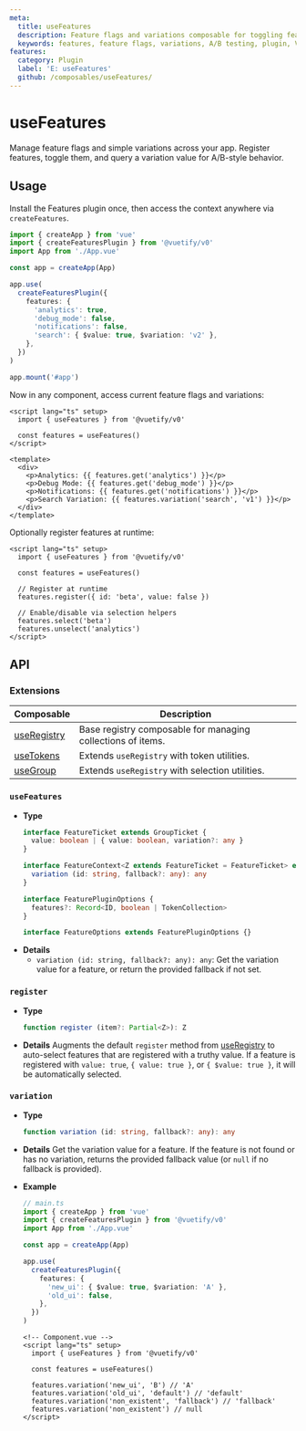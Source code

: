 ```yaml
---
meta:
  title: useFeatures
  description: Feature flags and variations composable for toggling features on/off and reading per-feature variations.
  keywords: features, feature flags, variations, A/B testing, plugin, Vue, composable
features:
  category: Plugin
  label: 'E: useFeatures'
  github: /composables/useFeatures/
---
```


# useFeatures

Manage feature flags and simple variations across your app. Register features, toggle them, and query a variation value for A/B-style behavior.

<DocsPageFeatures :frontmatter />

## Usage

Install the Features plugin once, then access the context anywhere via `createFeatures`.

```ts
import { createApp } from 'vue'
import { createFeaturesPlugin } from '@vuetify/v0'
import App from './App.vue'

const app = createApp(App)

app.use(
  createFeaturesPlugin({
    features: {
      'analytics': true,
      'debug_mode': false,
      'notifications': false,
      'search': { $value: true, $variation: 'v2' },
    },
  })
)

app.mount('#app')
```

Now in any component, access current feature flags and variations:

```vue
<script lang="ts" setup>
  import { useFeatures } from '@vuetify/v0'

  const features = useFeatures()
</script>

<template>
  <div>
    <p>Analytics: {{ features.get('analytics') }}</p>
    <p>Debug Mode: {{ features.get('debug_mode') }}</p>
    <p>Notifications: {{ features.get('notifications') }}</p>
    <p>Search Variation: {{ features.variation('search', 'v1') }}</p>
  </div>
</template>
```

Optionally register features at runtime:

```vue
<script lang="ts" setup>
  import { useFeatures } from '@vuetify/v0'

  const features = useFeatures()

  // Register at runtime
  features.register({ id: 'beta', value: false })

  // Enable/disable via selection helpers
  features.select('beta')
  features.unselect('analytics')
</script>
```

## API

### Extensions

| Composable | Description |
|---|---|
| [useRegistry](/composables/registration/use-registry/) | Base registry composable for managing collections of items. |
| [useTokens](/composables/tokens/use-tokens/) | Extends `useRegistry` with token utilities. |
| [useGroup](/composables/selection/use-group/) | Extends `useRegistry` with selection utilities. |

### `useFeatures`

* **Type**
  ```ts
  interface FeatureTicket extends GroupTicket {
    value: boolean | { value: boolean, variation?: any }
  }

  interface FeatureContext<Z extends FeatureTicket = FeatureTicket> extends GroupContext<Z> {
    variation (id: string, fallback?: any): any
  }

  interface FeaturePluginOptions {
    features?: Record<ID, boolean | TokenCollection>
  }

  interface FeatureOptions extends FeaturePluginOptions {}
  ```
* **Details**
  - `variation (id: string, fallback?: any): any`: Get the variation value for a feature, or return the provided fallback if not set.

### `register`

 - **Type**
   ```ts
   function register (item?: Partial<Z>): Z
   ```

- **Details**
  Augments the default `register` method from [useRegistry](/composables/registration/use-registry) to auto-select features that are registered with a truthy value. If a feature is registered with `value: true`, `{ value: true }`, or `{ $value: true }`, it will be automatically selected.

### `variation`

 - **Type**
   ```ts
   function variation (id: string, fallback?: any): any
   ```

- **Details**
  Get the variation value for a feature. If the feature is not found or has no variation, returns the provided fallback value (or `null` if no fallback is provided).

- **Example**
  ```ts
  // main.ts
  import { createApp } from 'vue'
  import { createFeaturesPlugin } from '@vuetify/v0'
  import App from './App.vue'

  const app = createApp(App)

  app.use(
    createFeaturesPlugin({
      features: {
        'new_ui': { $value: true, $variation: 'A' },
        'old_ui': false,
      },
    })
  )
  ```
  ```vue
  <!-- Component.vue -->
  <script lang="ts" setup>
    import { useFeatures } from '@vuetify/v0'

    const features = useFeatures()

    features.variation('new_ui', 'B') // 'A'
    features.variation('old_ui', 'default') // 'default'
    features.variation('non_existent', 'fallback') // 'fallback'
    features.variation('non_existent') // null
  </script>
